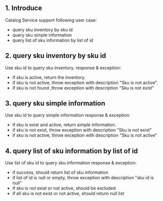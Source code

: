 ## 1. Introduce
Catalog Service support following user case:
* query sku inventory by sku id
* query sku simple information
* query list of sku information by list of id

## 2. query sku inventory by sku id
Use sku id to query sku inventory.
response & exception:
* if sku is active, return the inventory.
* if sku is not active, throw exception with description "Sku is not active".
* if sku is not found ,throw exception with description "Sku is not exist"

## 3. query sku simple information
Use sku id to query simple information
response & exception:
* if sku is exist and active, return simple information.
* if sku is not exist, throw exception with description "Sku is not exist"
* if sku is not active, throw exception with description "Sku is not active"

## 4. query list of sku information by list of id
Use list of sku id to query sku information
response & exception:
* if success, should return list of sku information
* if list of id is null or empty, throw exception with description "sku id is null"
* if sku is not exist or not active, should be excluded
* if all sku is not exist or not active, should return null list